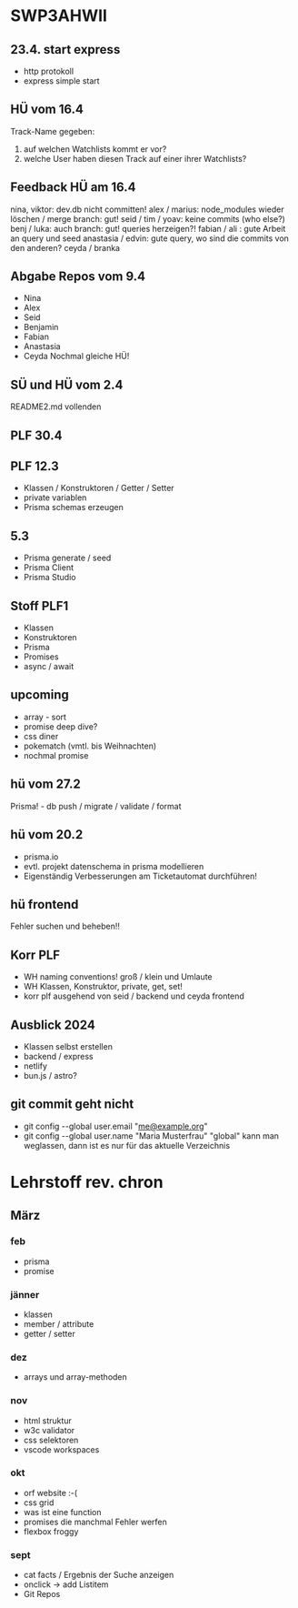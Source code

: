 # SWP3AHWII

## 23.4. start express

- http protokoll
- express simple start

## HÜ vom 16.4

Track-Name gegeben:

1. auf welchen Watchlists kommt er vor?
2. welche User haben diesen Track auf einer ihrer Watchlists?

## Feedback HÜ am 16.4

nina, viktor: dev.db nicht committen!
alex / marius: node_modules wieder löschen / merge branch: gut!
seid / tim / yoav: keine commits (who else?)
benj / luka: auch branch: gut! queries herzeigen?!
fabian / ali : gute Arbeit an query und seed
anastasia / edvin: gute query, wo sind die commits von den anderen?
ceyda / branka

## Abgabe Repos vom 9.4

- Nina
- Alex
- Seid
- Benjamin
- Fabian
- Anastasia
- Ceyda
    Nochmal gleiche HÜ!

## SÜ und HÜ vom 2.4

README2.md vollenden

## PLF 30.4

## PLF 12.3

- Klassen / Konstruktoren / Getter / Setter
- private variablen
- Prisma schemas erzeugen

## 5.3

- Prisma generate / seed
- Prisma Client
- Prisma Studio

## Stoff PLF1

- Klassen
- Konstruktoren
- Prisma
- Promises
- async / await

## upcoming

- array - sort
- promise deep dive?
- css diner
- pokematch (vmtl. bis Weihnachten)
- nochmal promise

## hü vom 27.2

Prisma! - db push / migrate / validate / format

## hü vom 20.2

- prisma.io
- evtl. projekt datenschema in prisma modellieren
- Eigenständig Verbesserungen am Ticketautomat durchführen!

## hü frontend

Fehler suchen und beheben!!

## Korr PLF

- WH naming conventions! groß / klein und Umlaute
- WH Klassen, Konstruktor, private, get, set!
- korr plf ausgehend von seid / backend und ceyda frontend

## Ausblick 2024

- Klassen selbst erstellen
- backend / express
- netlify
- bun.js / astro?

## git commit geht nicht

- git config --global user.email "<me@example.org>"
- git config --global user.name "Maria Musterfrau"
    "global" kann man weglassen, dann ist es nur für das aktuelle Verzeichnis
# Lehrstoff rev. chron

## März

### feb

- prisma
- promise

### jänner

- klassen
- member / attribute
- getter / setter

### dez

- arrays und array-methoden

### nov

- html struktur
- w3c validator
- css selektoren
- vscode workspaces

### okt

- orf website :-(
- css grid
- was ist eine function
- promises die manchmal Fehler werfen
- flexbox froggy

### sept

- cat facts / Ergebnis der Suche anzeigen
- onclick -> add Listitem
- Git Repos
